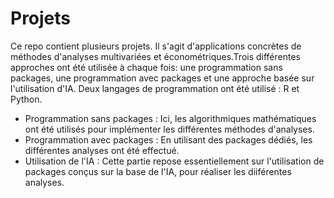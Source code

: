# Projets 
Ce repo contient plusieurs projets. Il s'agit d'applications concrètes de méthodes d'analyses multivariées et économétriques.Trois différentes approches ont été utilisée à chaque fois: une programmation sans packages, une programmation avec packages et une approche basée sur l'utilisation d'IA. Deux langages de programmation ont été utilisé : R et Python.
- Programmation sans packages : Ici, les algorithmiques mathématiques ont été utilisés pour implémenter les différentes méthodes d'analyses.
- Programmation avec packages : En utilisant des packages dédiés, les différentes analyses ont été effectué.
- Utilisation de l'IA : Cette partie repose essentiellement sur l'utilisation de packages conçus sur la base de l'IA, pour réaliser les diiférentes analyses.
